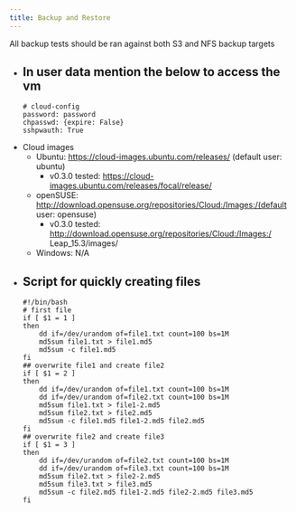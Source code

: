 ```yaml
---
title: Backup and Restore
---
```

All backup tests should be ran against both S3 and NFS backup targets

- In user data mention the below to access the vm
    - 
    ```
    # cloud-config
    password: password
    chpasswd: {expire: False}
    sshpwauth: True
    ```
- Cloud images
    - Ubuntu: https://cloud-images.ubuntu.com/releases/  (default user: ubuntu)
        - v0.3.0 tested: https://cloud-images.ubuntu.com/releases/focal/release/
    - openSUSE: http://download.opensuse.org/repositories/Cloud:/Images:/(default user: opensuse)
        - v0.3.0 tested: http://download.opensuse.org/repositories/Cloud:/Images:/    Leap_15.3/images/
    - Windows: N/A
- Script for quickly creating files
    - 
    ```
    #!/bin/bash
    # first file
    if [ $1 = 1 ]
    then
        dd if=/dev/urandom of=file1.txt count=100 bs=1M
        md5sum file1.txt > file1.md5
        md5sum -c file1.md5
    fi
    ## overwrite file1 and create file2
    if [ $1 = 2 ]
    then
        dd if=/dev/urandom of=file1.txt count=100 bs=1M
        dd if=/dev/urandom of=file2.txt count=100 bs=1M
        md5sum file1.txt > file1-2.md5
        md5sum file2.txt > file2.md5
        md5sum -c file1.md5 file1-2.md5 file2.md5
    fi
    ## overwrite file2 and create file3
    if [ $1 = 3 ]
    then
        dd if=/dev/urandom of=file2.txt count=100 bs=1M
        dd if=/dev/urandom of=file3.txt count=100 bs=1M
        md5sum file2.txt > file2-2.md5
        md5sum file3.txt > file3.md5
        md5sum -c file2.md5 file1-2.md5 file2-2.md5 file3.md5
    fi
    ```